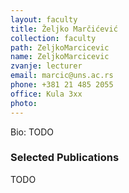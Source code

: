 ```yaml
---
layout: faculty
title: Željko Marčićević
collection: faculty
path: ZeljkoMarcicevic
name: ZeljkoMarcicevic
zvanje: lecturer
email: marcic@uns.ac.rs
phone: +381 21 485 2055
office: Kula 3xx
photo: 
---
```


Bio: TODO

### Selected Publications

TODO

